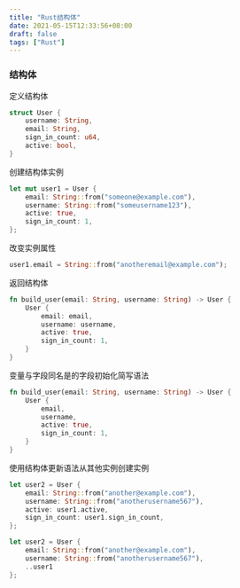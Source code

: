 ```yaml
---
title: "Rust结构体"
date: 2021-05-15T12:33:56+08:00
draft: false
tags: ["Rust"]
---
```


### 结构体

定义结构体

```rust
struct User {
    username: String,
    email: String,
    sign_in_count: u64,
    active: bool,
}
```

创建结构体实例

```rust
let mut user1 = User {
    email: String::from("someone@example.com"),
    username: String::from("someusername123"),
    active: true,
    sign_in_count: 1,
};
```

改变实例属性

```rust
user1.email = String::from("anotheremail@example.com");
```

返回结构体

```rust
fn build_user(email: String, username: String) -> User {
    User {
        email: email,
        username: username,
        active: true,
        sign_in_count: 1,
    }
}
```

变量与字段同名是的字段初始化简写语法

```rust
fn build_user(email: String, username: String) -> User {
    User {
        email,
        username,
        active: true,
        sign_in_count: 1,
    }
}
```

使用结构体更新语法从其他实例创建实例

```rust
let user2 = User {
    email: String::from("another@example.com"),
    username: String::from("anotherusername567"),
    active: user1.active,
    sign_in_count: user1.sign_in_count,
};
```

```rust
let user2 = User {
    email: String::from("another@example.com"),
    username: String::from("anotherusername567"),
    ..user1
};
```

